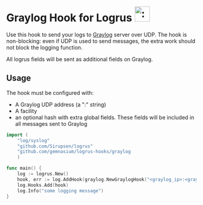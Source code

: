 # Graylog Hook for Logrus <img src="http://i.imgur.com/hTeVwmJ.png" width="40" height="40" alt=":walrus:" class="emoji" title=":walrus:" />

Use this hook to send your logs to [Graylog](http://graylog2.org) server over UDP.
The hook is non-blocking: even if UDP is used to send messages, the extra work
should not block the logging function.

All logrus fields will be sent as additional fields on Graylog.

## Usage

The hook must be configured with:

* A Graylog UDP address (a "<ip>:<port>" string)
* A facility
* an optional hash with extra global fields. These fields will be included in all messages sent to Graylog

```go
import (
    "log/syslog"
    "github.com/Sirupsen/logrus"
    "github.com/gemnasium/logrus-hooks/graylog
    )

func main() {
    log := logrus.New()
    hook, err := log.AddHook(graylog.NewGraylogHook("<graylog_ip>:<graylog_port>", "some_facility", map[string]interface{}{"foo": "bar"}))
    log.Hooks.Add(hook)
    log.Info("some logging message")
}
```

